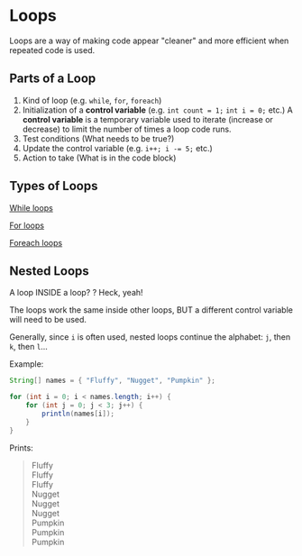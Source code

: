 # Loops

Loops are a way of making code appear "cleaner" and more efficient when repeated code is used.

## Parts of a Loop

1. Kind of loop     \(e.g. `while`, `for`, `foreach`\)
2. Initialization of a **control variable**       \(e.g. `int count = 1;` `int i = 0;` etc.\) A **control variable** is a temporary variable used to iterate \(increase or decrease\) to limit the number of times a loop code runs.
3. Test conditions     \(What needs to be true?\)
4. Update the control variable      \(e.g. `i++; i -= 5;` etc.\)
5. Action to take      \(What is in the code block\) 

## Types of Loops

[While loops](while-loops.md)

[For loops](for-loops.md)

[Foreach loops](foreach-loops.md)

## Nested Loops

A loop INSIDE a loop? ? Heck, yeah!

The loops work the same inside other loops, BUT a different control variable will need to be used.

Generally, since `i` is often used, nested loops continue the alphabet: `j`, then `k`, then `l`...

Example:

```java
String[] names = { "Fluffy", "Nugget", "Pumpkin" };

for (int i = 0; i < names.length; i++) {
	for (int j = 0; j < 3; j++) {
		println(names[i]);
	}
}
```

Prints:

> Fluffy  
> Fluffy  
> Fluffy  
> Nugget  
> Nugget  
> Nugget  
> Pumpkin  
> Pumpkin  
> Pumpkin

